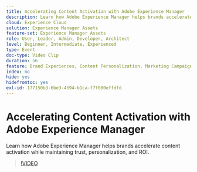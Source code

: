 ```yaml
---
title: Accelerating Content Activation with Adobe Experience Manager
description: Learn how Adobe Experience Manager helps brands accelerate content activation while maintaining trust, personalization, and ROI.
cloud: Experience Cloud
solution: Experience Manager Assets
feature-set: Experience Manager Assets
role: User, Leader, Admin, Developer, Architect
level: Beginner, Intermediate, Experienced
type: Event
doc-type: Video Clip
duration: 56
feature: Brand Experiences, Content Personalization, Marketing Campaigns, Multichannel Delivery
index: no
hide: yes
hidefromtoc: yes
exl-id: 177150b3-6be3-4594-b1ca-f7f080effdfd
---
```

# Accelerating Content Activation with Adobe Experience Manager

Learn how Adobe Experience Manager helps brands accelerate content activation while maintaining trust, personalization, and ROI.

>[!VIDEO](https://video.tv.adobe.com/v/3459239/?learn=on&enablevpops)
